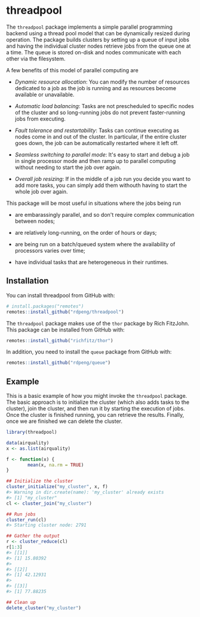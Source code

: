 
<!-- README.md is generated from README.Rmd. Please edit that file -->
threadpool
==========

The `threadpool` package implements a simple parallel programming backend using a thread pool model that can be dynamically resized during operation. The package builds clusters by setting up a queue of input jobs and having the individual cluster nodes retrieve jobs from the queue one at a time. The queue is stored on-disk and nodes communicate with each other via the filesystem.

A few benefits of this model of parallel computing are

-   *Dynamic resource allocation*: You can modify the number of resources dedicated to a job as the job is running and as resources become available or unavailable.

-   *Automatic load balancing*: Tasks are not prescheduled to specific nodes of the cluster and so long-running jobs do not prevent faster-running jobs from executing.

-   *Fault tolerance and restartability*: Tasks can continue executing as nodes come in and out of the cluster. In particular, if the entire cluster goes down, the job can be automatically restarted where it left off.

-   *Seamless switching to parallel mode*: It's easy to start and debug a job in single processor mode and then ramp up to parallel computing without needing to start the job over again.

-   *Overall job resizing*: If in the middle of a job run you decide you want to add more tasks, you can simply add them withouth having to start the whole job over again.

This package will be most useful in situations where the jobs being run

-   are embarassingly parallel, and so don't require complex communication between nodes;

-   are relatively long-running, on the order of hours or days;

-   are being run on a batch/queued system where the availability of processors varies over time;

-   have individual tasks that are heterogeneous in their runtimes.

Installation
------------

You can install threadpool from GitHub with:

``` r
# install.packages("remotes")
remotes::install_github("rdpeng/threadpool")
```

The `threadpool` package makes use of the `thor` package by Rich FitzJohn. This package can be installed from GitHub with:

``` r
remotes::install_github("richfitz/thor")
```

In addition, you need to install the `queue` package from GitHub with:

``` r
remotes::install_github("rdpeng/queue")
```

Example
-------

This is a basic example of how you might invoke the `threadpool` package. The basic approach is to initialize the cluster (which also adds tasks to the cluster), join the cluster, and then run it by starting the execution of jobs. Once the cluster is finished running, you can retrieve the results. Finally, once we are finished we can delete the cluster.

``` r
library(threadpool)

data(airquality)
x <- as.list(airquality)

f <- function(x) {
        mean(x, na.rm = TRUE)
}

## Initialize the cluster
cluster_initialize("my_cluster", x, f)
#> Warning in dir.create(name): 'my_cluster' already exists
#> [1] "my_cluster"
cl <- cluster_join("my_cluster")

## Run jobs
cluster_run(cl)
#> Starting cluster node: 2791

## Gather the output
r <- cluster_reduce(cl)
r[1:3]
#> [[1]]
#> [1] 15.80392
#> 
#> [[2]]
#> [1] 42.12931
#> 
#> [[3]]
#> [1] 77.88235

## Clean up
delete_cluster("my_cluster")
```
